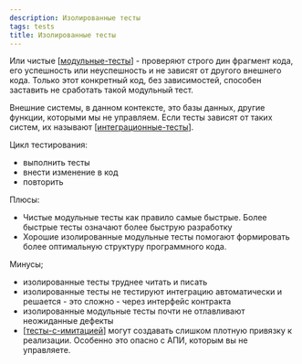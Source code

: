 ```yaml
---
description: Изолированные тесты
tags: tests
title: Изолированные тесты
---
```

Или чистые [[модульные-тесты]] - проверяют строго дин фрагмент кода, его успешность или неуспешность и не зависят от другого внешнего кода. Только этот конкретный код, без зависимостей, способен заставить не сработать такой модульный тест.

Внешние системы, в данном контексте, это базы данных, другие функции, которыми мы не управляем. Если тесты зависят от таких систем, их называют [[интеграционные-тесты]].

Цикл тестирования:

- выполнить тесты
- внести изменение в код
- повторить

Плюсы:

- Чистые модульные тесты как правило самые быстрые. Более быстрые тесты означают более быструю разработку
- Хорошие изолированные модульные тесты помогают формировать более оптимальную структуру программного кода.

Минусы;

- изолированные тесты труднее читать и писать
- изолированные тесты не тестируют интеграцию автоматически и решается - это сложно - через интерфейс контракта
- изолированные модульные тесты почти не отлавливают неожиданные дефекты
- [[тесты-с-имитацией]] могут создавать слишком плотную привязку к реализации. Особенно это опасно с АПИ, которым вы не управляете.

[//begin]: # "Autogenerated link references for markdown compatibility"
[модульные-тесты]: модульные-тесты "Модульные тесты"
[интеграционные-тесты]: интеграционные-тесты "Интеграционные тесты"
[тесты-с-имитацией]: тесты-с-имитацией "Тесты с имитацией"
[//end]: # "Autogenerated link references"
